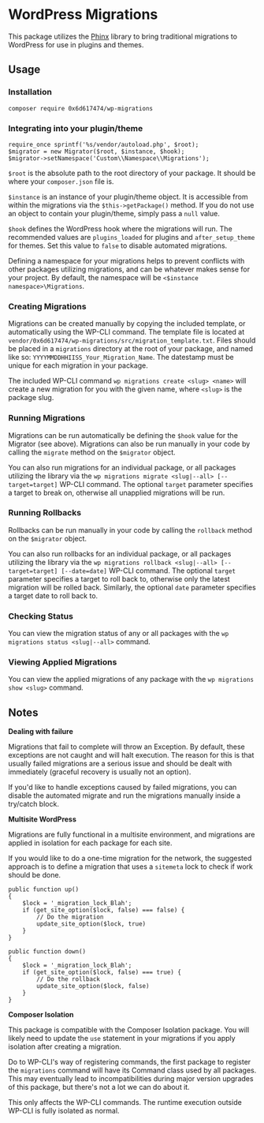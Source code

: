 # WordPress Migrations  

This package utilizes the [Phinx](https://phinx.org/) library to bring 
traditional migrations to WordPress for use in plugins and themes.  

## Usage  

### Installation  

```
composer require 0x6d617474/wp-migrations
```
### Integrating into your plugin/theme  

```
require_once sprintf('%s/vendor/autoload.php', $root);
$migrator = new Migrator($root, $instance, $hook);
$migrator->setNamespace('Custom\\Namespace\\Migrations');
```

`$root` is the absolute path to the root directory of your package. It should 
be where your `composer.json` file is. 
  
`$instance` is an instance of your plugin/theme object. It is accessible 
from within the migrations via the `$this->getPackage()` method. If you do 
not use an object to contain your plugin/theme, simply pass a `null` value.
  
`$hook` defines the WordPress hook where the migrations will run. The 
recommended values are `plugins_loaded` for plugins and `after_setup_theme` 
for themes. Set this value to `false` to disable automated migrations.  

Defining a namespace for your migrations helps to prevent conflicts with 
other packages utilizing migrations, and can be whatever makes sense for 
your project. By default, the namespace will be `<$instance namespace>\Migrations`.  

### Creating Migrations  

Migrations can be created manually by copying the included template, or 
automatically using the WP-CLI command. The template file is located at 
`vendor/0x6d617474/wp-migrations/src/migration_template.txt`. Files should 
be placed in a `migrations` directory at the root of your package, and named 
like so: `YYYYMMDDHHIISS_Your_Migration_Name`. The datestamp must be unique for 
each migration in your package.  

The included WP-CLI command `wp migrations create <slug> <name>` will create 
a new migration for you with the given name, where `<slug>` is the package 
slug. 

### Running Migrations  

Migrations can be run automatically be defining the `$hook` value for the 
Migrator (see above). Migrations can also be run manually in your code by 
calling the `migrate` method on the `$migrator` object.  

You can also run migrations for an individual package, or all packages 
utilizing the library via the `wp migrations migrate <slug|--all> [--target=target]` 
WP-CLI command. The optional `target` parameter specifies a target to break 
on, otherwise all unapplied migrations will be run.

### Running Rollbacks  

Rollbacks can be run manually in your code by calling the `rollback` method 
on the `$migrator` object.  

You can also run rollbacks for an individual package, or all packages 
utilizing the library via the `wp migrations rollback <slug|--all> [--target=target] [--date=date]` 
WP-CLI command. The optional `target` parameter specifies a target to roll back 
to, otherwise only the latest migration will be rolled back. Similarly, the 
optional `date` parameter specifies a target date to roll back to.

### Checking Status  

You can view the migration status of any or all packages with the `wp migrations status <slug|--all>` 
command. 

### Viewing Applied Migrations  

You can view the applied migrations of any package with the `wp migrations show <slug>` 
command. 

## Notes

**Dealing with failure**  

Migrations that fail to complete will throw an Exception. By default, these 
exceptions are not caught and will halt execution. The reason for this is that 
usually failed migrations are a serious issue and should be dealt with 
immediately (graceful recovery is usually not an option).  

If you'd like to handle exceptions caused by failed migrations, you can 
disable the automated migrate and run the migrations manually inside a 
try/catch block.

**Multisite WordPress**  

Migrations are fully functional in a multisite environment, and migrations are 
applied in isolation for each package for each site.  

If you would like to do a one-time migration for the network, the suggested 
approach is to define a migration that uses a `sitemeta` lock to check if 
work should be done.   

```
public function up()
{
    $lock = '_migration_lock_Blah';
    if (get_site_option($lock, false) === false) {
        // Do the migration
        update_site_option($lock, true)
    }
}

public function down()
{
    $lock = '_migration_lock_Blah';
    if (get_site_option($lock, false) === true) {
        // Do the rollback
        update_site_option($lock, false)
    }
}
``` 

**Composer Isolation**  

This package is compatible with the Composer Isolation package. You will 
likely need to update the `use` statement in your migrations if you apply 
isolation after creating a migration.  

Do to WP-CLI's way of registering commands, the first package to register 
the `migrations` command will have its Command class used by all packages. 
This may eventually lead to incompatibilities during major version upgrades 
of this package, but there's not a lot we can do about it.  

This only affects the WP-CLI commands. The runtime execution outside WP-CLI 
is fully isolated as normal.
